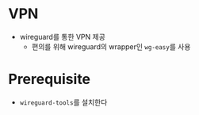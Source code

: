 # VPN
* wireguard를 통한 VPN 제공
  - 편의를 위해 wireguard의 wrapper인 `wg-easy`를 사용

# Prerequisite
* `wireguard-tools`를 설치한다